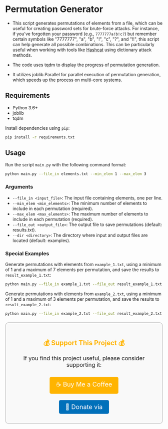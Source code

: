 
# Permutation Generator

- This script generates permutations of elements from a file, which can be useful for creating password sets for brute-force attacks. 
  For instance, if you've forgotten your password (e.g., `7777777a!b!c?`) but remember certain symbols like "7777777", "a", "b", "!", "c", "?", and "!!", 
  this script can help generate all possible combinations. 
  This can be particularly useful when working with tools like [Hashcat](https://hashcat.net/wiki/) using dictionary attack methods.

- The code uses tqdm to display the progress of permutation generation.
- It utilizes joblib.Parallel for parallel execution of permutation generation, which speeds up the process on multi-core systems.

## Requirements

- Python 3.6+
- joblib
- tqdm

Install dependencies using `pip`:

```bash
pip install -r requirements.txt
```

## Usage

Run the script `main.py` with the following command format:

```bash
python main.py --file_in elements.txt --min_elem 1 --max_elem 3
```

### Arguments

- `--file_in <input_file>`: The input file containing elements, one per line.
- `--min_elem <min_elements>`: The minimum number of elements to include in each permutation (required).
- `--max_elem <max_elements>`: The maximum number of elements to include in each permutation (required).
- `--file_out <output_file>`: The output file to save permutations (default: results.txt).
- `--dir <directory>`: The directory where input and output files are located (default: examples).

### Special Examples

Generate permutations with elements from `example_1.txt`, using a minimum of 1 and a maximum of 7 elements per permutation, and save the results to `result_example_1.txt`:

```bash
python main.py --file_in example_1.txt --file_out result_example_1.txt --min_elem 1 --max_elem 7
```

Generate permutations with elements from `example_2.txt`, using a minimum of 1 and a maximum of 3 elements per permutation, and save the results to `result_example_2.txt`:

```bash
python main.py --file_in example_2.txt --file_out result_example_2.txt --min_elem 1 --max_elem 3
```

<div style="text-align: center; margin: 20px 0; padding: 20px; background-color: #f9f9f9; border: 2px solid #ccc; border-radius: 10px;">
  <h2 style="color: #ffb400;">💰 Support This Project 💰</h2>
  <p style="font-size: 18px;">If you find this project useful, please consider supporting it:</p>
  <a href="https://buymeacoffee.com/777casper777" target="_blank" style="display: inline-block; padding: 10px 20px; margin: 10px 0; font-size: 20px; color: white; background-color: #ffb400; text-decoration: none; border-radius: 5px;">☕ Buy Me a Coffee</a>
  <br>
  <a href="https://www.paypal.com/ncp/payment/5CTH5JXASWEBJ" target="_blank" style="display: inline-block; padding: 10px 20px; margin: 10px 0; font-size: 20px; color: white; background-color: #0070ba; text-decoration: none; border-radius: 5px;">💸 Donate via



